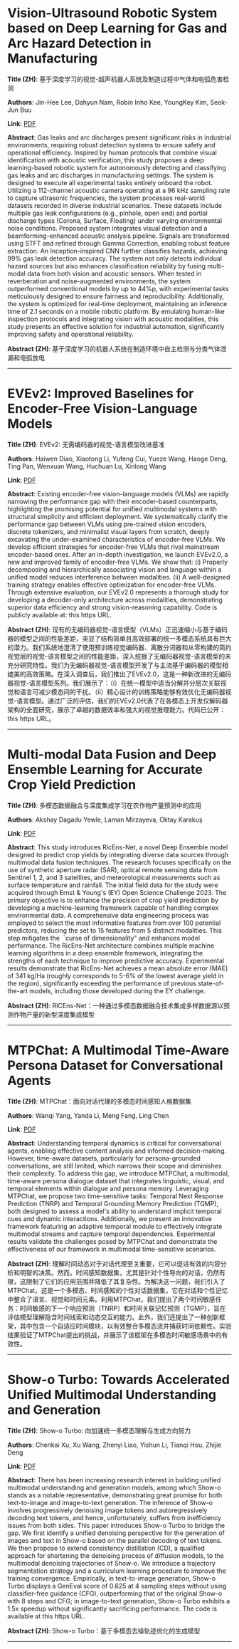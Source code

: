 # Vision-Ultrasound Robotic System based on Deep Learning for Gas and Arc Hazard Detection in Manufacturing 

**Title (ZH)**: 基于深度学习的视觉-超声机器人系统及制造过程中气体和电弧危害检测 

**Authors**: Jin-Hee Lee, Dahyun Nam, Robin Inho Kee, YoungKey Kim, Seok-Jun Buu  

**Link**: [PDF](https://arxiv.org/pdf/2502.05500)  

**Abstract**: Gas leaks and arc discharges present significant risks in industrial environments, requiring robust detection systems to ensure safety and operational efficiency. Inspired by human protocols that combine visual identification with acoustic verification, this study proposes a deep learning-based robotic system for autonomously detecting and classifying gas leaks and arc discharges in manufacturing settings. The system is designed to execute all experimental tasks entirely onboard the robot. Utilizing a 112-channel acoustic camera operating at a 96 kHz sampling rate to capture ultrasonic frequencies, the system processes real-world datasets recorded in diverse industrial scenarios. These datasets include multiple gas leak configurations (e.g., pinhole, open end) and partial discharge types (Corona, Surface, Floating) under varying environmental noise conditions. Proposed system integrates visual detection and a beamforming-enhanced acoustic analysis pipeline. Signals are transformed using STFT and refined through Gamma Correction, enabling robust feature extraction. An Inception-inspired CNN further classifies hazards, achieving 99% gas leak detection accuracy. The system not only detects individual hazard sources but also enhances classification reliability by fusing multi-modal data from both vision and acoustic sensors. When tested in reverberation and noise-augmented environments, the system outperformed conventional models by up to 44%p, with experimental tasks meticulously designed to ensure fairness and reproducibility. Additionally, the system is optimized for real-time deployment, maintaining an inference time of 2.1 seconds on a mobile robotic platform. By emulating human-like inspection protocols and integrating vision with acoustic modalities, this study presents an effective solution for industrial automation, significantly improving safety and operational reliability. 

**Abstract (ZH)**: 基于深度学习的机器人系统在制造环境中自主检测与分类气体泄漏和电弧放电 

---
# EVEv2: Improved Baselines for Encoder-Free Vision-Language Models 

**Title (ZH)**: EVEv2: 无需编码器的视觉-语言模型改进基准 

**Authors**: Haiwen Diao, Xiaotong Li, Yufeng Cui, Yueze Wang, Haoge Deng, Ting Pan, Wenxuan Wang, Huchuan Lu, Xinlong Wang  

**Link**: [PDF](https://arxiv.org/pdf/2502.06788)  

**Abstract**: Existing encoder-free vision-language models (VLMs) are rapidly narrowing the performance gap with their encoder-based counterparts, highlighting the promising potential for unified multimodal systems with structural simplicity and efficient deployment. We systematically clarify the performance gap between VLMs using pre-trained vision encoders, discrete tokenizers, and minimalist visual layers from scratch, deeply excavating the under-examined characteristics of encoder-free VLMs. We develop efficient strategies for encoder-free VLMs that rival mainstream encoder-based ones. After an in-depth investigation, we launch EVEv2.0, a new and improved family of encoder-free VLMs. We show that: (i) Properly decomposing and hierarchically associating vision and language within a unified model reduces interference between modalities. (ii) A well-designed training strategy enables effective optimization for encoder-free VLMs. Through extensive evaluation, our EVEv2.0 represents a thorough study for developing a decoder-only architecture across modalities, demonstrating superior data efficiency and strong vision-reasoning capability. Code is publicly available at: this https URL. 

**Abstract (ZH)**: 现有的无编码器视觉-语言模型（VLMs）正迅速缩小与基于编码器的模型之间的性能差距，突显了结构简单且高效部署的统一多模态系统具有巨大的潜力。我们系统地澄清了使用预训练视觉编码器、离散分词器和从零构建的简约视觉层的视觉-语言模型之间的性能差距，深入挖掘了无编码器视觉-语言模型的未充分研究特性。我们为无编码器视觉-语言模型开发了与主流基于编码器的模型相媲美的高效策略。在深入调查后，我们推出了EVEv2.0，这是一种新改进的无编码器视觉-语言模型系列。我们展示了：（i）在统一模型中适当分解并分层次关联视觉和语言可减少模态间的干扰。（ii）精心设计的训练策略能够有效优化无编码器视觉-语言模型。通过广泛的评估，我们的EVEv2.0代表了在各模态上开发仅解码器架构的全面研究，展示了卓越的数据效率和强大的视觉推理能力。代码已公开：this https URL。 

---
# Multi-modal Data Fusion and Deep Ensemble Learning for Accurate Crop Yield Prediction 

**Title (ZH)**: 多模态数据融合与深度集成学习在农作物产量预测中的应用 

**Authors**: Akshay Dagadu Yewle, Laman Mirzayeva, Oktay Karakuş  

**Link**: [PDF](https://arxiv.org/pdf/2502.06062)  

**Abstract**: This study introduces RicEns-Net, a novel Deep Ensemble model designed to predict crop yields by integrating diverse data sources through multimodal data fusion techniques. The research focuses specifically on the use of synthetic aperture radar (SAR), optical remote sensing data from Sentinel 1, 2, and 3 satellites, and meteorological measurements such as surface temperature and rainfall. The initial field data for the study were acquired through Ernst & Young's (EY) Open Science Challenge 2023. The primary objective is to enhance the precision of crop yield prediction by developing a machine-learning framework capable of handling complex environmental data. A comprehensive data engineering process was employed to select the most informative features from over 100 potential predictors, reducing the set to 15 features from 5 distinct modalities. This step mitigates the ``curse of dimensionality" and enhances model performance. The RicEns-Net architecture combines multiple machine learning algorithms in a deep ensemble framework, integrating the strengths of each technique to improve predictive accuracy. Experimental results demonstrate that RicEns-Net achieves a mean absolute error (MAE) of 341 kg/Ha (roughly corresponds to 5-6\% of the lowest average yield in the region), significantly exceeding the performance of previous state-of-the-art models, including those developed during the EY challenge. 

**Abstract (ZH)**: RICEns-Net：一种通过多模态数据融合技术集成多样数据源以预测作物产量的新型深度集成模型 

---
# MTPChat: A Multimodal Time-Aware Persona Dataset for Conversational Agents 

**Title (ZH)**: MTPChat：面向对话代理的多模态时间感知人格数据集 

**Authors**: Wanqi Yang, Yanda Li, Meng Fang, Ling Chen  

**Link**: [PDF](https://arxiv.org/pdf/2502.05887)  

**Abstract**: Understanding temporal dynamics is critical for conversational agents, enabling effective content analysis and informed decision-making. However, time-aware datasets, particularly for persona-grounded conversations, are still limited, which narrows their scope and diminishes their complexity. To address this gap, we introduce MTPChat, a multimodal, time-aware persona dialogue dataset that integrates linguistic, visual, and temporal elements within dialogue and persona memory. Leveraging MTPChat, we propose two time-sensitive tasks: Temporal Next Response Prediction (TNRP) and Temporal Grounding Memory Prediction (TGMP), both designed to assess a model's ability to understand implicit temporal cues and dynamic interactions. Additionally, we present an innovative framework featuring an adaptive temporal module to effectively integrate multimodal streams and capture temporal dependencies. Experimental results validate the challenges posed by MTPChat and demonstrate the effectiveness of our framework in multimodal time-sensitive scenarios. 

**Abstract (ZH)**: 理解时间动态对于对话代理至关重要，它可以促进有效的内容分析和明智的决策。然而，时间感知数据集，尤其是针对个性导向的对话，仍然有限，这限制了它们的应用范围并降低了其复杂性。为解决这一问题，我们引入了MTPChat，这是一个多模态、时间感知的个性对话数据集，它在对话和个性记忆中整合了语言、视觉和时间元素。利用MTPChat，我们提出了两个时间敏感任务：时间敏感的下一个响应预测（TNRP）和时间关联记忆预测（TGMP），旨在评估模型理解隐含时间线索和动态交互的能力。此外，我们还提出了一种创新框架，其中包含一个自适应时间模块，以有效整合多模态流并捕获时间依赖性。实验结果验证了MTPChat提出的挑战，并展示了该框架在多模态时间敏感场景中的有效性。 

---
# Show-o Turbo: Towards Accelerated Unified Multimodal Understanding and Generation 

**Title (ZH)**: Show-o Turbo: 向加速统一多模态理解与生成方向努力 

**Authors**: Chenkai Xu, Xu Wang, Zhenyi Liao, Yishun Li, Tianqi Hou, Zhijie Deng  

**Link**: [PDF](https://arxiv.org/pdf/2502.05415)  

**Abstract**: There has been increasing research interest in building unified multimodal understanding and generation models, among which Show-o stands as a notable representative, demonstrating great promise for both text-to-image and image-to-text generation. The inference of Show-o involves progressively denoising image tokens and autoregressively decoding text tokens, and hence, unfortunately, suffers from inefficiency issues from both sides. This paper introduces Show-o Turbo to bridge the gap. We first identify a unified denoising perspective for the generation of images and text in Show-o based on the parallel decoding of text tokens. We then propose to extend consistency distillation (CD), a qualified approach for shortening the denoising process of diffusion models, to the multimodal denoising trajectories of Show-o. We introduce a trajectory segmentation strategy and a curriculum learning procedure to improve the training convergence. Empirically, in text-to-image generation, Show-o Turbo displays a GenEval score of 0.625 at 4 sampling steps without using classifier-free guidance (CFG), outperforming that of the original Show-o with 8 steps and CFG; in image-to-text generation, Show-o Turbo exhibits a 1.5x speedup without significantly sacrificing performance. The code is available at this https URL. 

**Abstract (ZH)**: Show-o Turbo：基于多模态去噪轨迹优化的生成模型 

---

